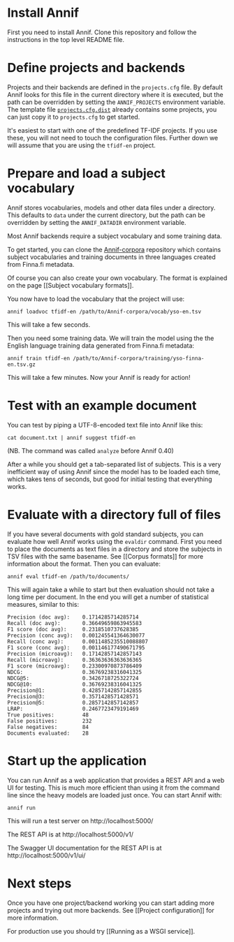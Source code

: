# Install Annif

First you need to install Annif. Clone this repository and follow the instructions in the top level README file.

# Define projects and backends

Projects and their backends are defined in the `projects.cfg` file. By default Annif looks for this file in the current directory where it is executed, but the path can be overridden by setting the `ANNIF_PROJECTS` environment variable. The template file [`projects.cfg.dist`](https://github.com/NatLibFi/Annif/blob/master/projects.cfg.dist) already contains some projects, you can just copy it to `projects.cfg` to get started.

It's easiest to start with one of the predefined TF-IDF projects. If you use these, you will not need to touch the configuration files. Further down we will assume that you are using the `tfidf-en` project.

# Prepare and load a subject vocabulary

Annif stores vocabularies, models and other data files under a directory. This defaults to `data` under the current directory, but the path can be overridden by setting the `ANNIF_DATADIR` environment variable.

Most Annif backends require a subject vocabulary and some training data.

To get started, you can clone the [Annif-corpora](https://github.com/NatLibFi/Annif-corpora) repository which contains subject vocabularies and training documents in three languages created from Finna.fi metadata.

Of course you can also create your own vocabulary. The format is explained on the page [[Subject vocabulary formats]].

You now have to load the vocabulary that the project will use:

    annif loadvoc tfidf-en /path/to/Annif-corpora/vocab/yso-en.tsv

This will take a few seconds.

Then you need some training data. We will train the model using the the English language training data generated from Finna.fi metadata:

    annif train tfidf-en /path/to/Annif-corpora/training/yso-finna-en.tsv.gz

This will take a few minutes. Now your Annif is ready for action!

# Test with an example document

You can test by piping a UTF-8-encoded text file into Annif like this:

    cat document.txt | annif suggest tfidf-en

(NB. The command was called `analyze` before Annif 0.40)

After a while you should get a tab-separated list of subjects. This is a very inefficient way of using Annif since the model has to be loaded each time, which takes tens of seconds, but good for initial testing that everything works.

# Evaluate with a directory full of files

If you have several documents with gold standard subjects, you can evaluate how well Annif works using the `evaldir` command. First you need to place the documents as text files in a directory and store the subjects in TSV files with the same basename. See [[Corpus formats]] for more information about the format. Then you can evaluate:

    annif eval tfidf-en /path/to/documents/

This will again take a while to start but then evaluation should not take a long time per document. In the end you will get a number of statistical measures, similar to this:

```
Precision (doc avg):    0.1714285714285714
Recall (doc avg):       0.36649659863945583
F1 score (doc avg):     0.2318510737628385
Precision (conc avg):   0.001245541364630077
Recall (conc avg):      0.0011485235510088807
F1 score (conc avg):    0.001146177490671795
Precision (microavg):   0.17142857142857143
Recall (microavg):      0.36363636363636365
F1 score (microavg):    0.23300970873786409
NDCG:                   0.36769238316041325
NDCG@5:                 0.3426718725322724
NDCG@10:                0.36769238316041325
Precision@1:            0.42857142857142855
Precision@3:            0.3571428571428571
Precision@5:            0.2857142857142857
LRAP:                   0.2467723479191469
True positives:         48
False positives:        232
False negatives:        84
Documents evaluated:    28 
```

# Start up the application

You can run Annif as a web application that provides a REST API and a web UI for testing. This is much more efficient than using it from the command line since the heavy models are loaded just once. You can start Annif with:

    annif run

This will run a test server on http://localhost:5000/

The REST API is at http://localhost:5000/v1/

The Swagger UI documentation for the REST API is at http://localhost:5000/v1/ui/

# Next steps

Once you have one project/backend working you can start adding more projects and trying out more backends. See [[Project configuration]] for more information.

For production use you should try [[Running as a WSGI service]].